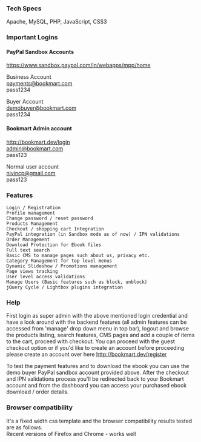 ### Tech Specs ###

Apache, MySQL, PHP, JavaScript, CSS3

### Important Logins ###

#### PayPal Sandbox Accounts ####

https://www.sandbox.paypal.com/in/webapps/mpp/home

Business Account  
payments@bookmart.com  
pass1234

Buyer Account  
demobuyer@bookmart.com  
pass1234

#### Bookmart Admin account ####

http://bookmart.dev/login  
admin@bookmart.com  
pass123

Normal user account  
nivincp@gmail.com  
pass123

### Features ###

    Login / Registration
    Profile management
    Change password / reset password
    Products Management
    Checkout / shopping cart Integration
    PayPal integration (in Sandbox mode as of now) / IPN validations
    Order Management
    Download Protection for Ebook files
    Full text search
    Basic CMS to manage pages such about us, privacy etc.
    Category Management for top level menus
    Dynamic Slideshow / Promotions management
    Page views tracking
    User level access validations
    Manage Users (Basic features such as block, unblock)
    jQuery Cycle / Lightbox plugins integration

### Help ###

First login as super admin with the above mentioned login credential and have a look around with the backend features (all admin features can be accessed from 'manage' drop down menu in top bar), logout and browse the products listing, search features, CMS pages and add a couple of items to the cart, proceed with checkout. You can proceed with the guest checkout option or if you'd like to create an account before proceeding please create an account over here http://bookmart.dev/register

To test the payment features and to download the ebook you can use the demo buyer PayPal sandbox account provided above. After the checkout and IPN validations process you'll be redirected back to your Bookmart account and from the dashboard you can access your purchased ebook download / order details.

### Browser compatibility ###

It's a fixed width css template and the browser compatibility results tested are as follows.  
Recent versions of Firefox and Chrome - works well
